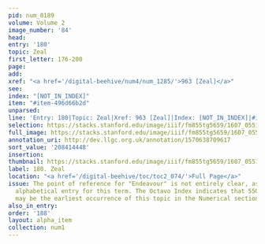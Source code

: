 ```yaml
---
pid: num_0189
volume: Volume 2
image_number: '84'
head:
entry: '180'
topic: Zeal
first_letter: 176-200
page:
add:
xref: "<a href='/digital-beehive/num4/num_1285/'>963 [Zeal]</a>"
see:
index: "[NOT_IN_INDEX]"
item: "#item-496d66b2d"
unparsed:
line: 'Entry: 180|Topic: Zeal|Xref: 963 [Zeal]|Index: [NOT_IN_INDEX]|#item-496d66b2d'
selection: https://stacks.stanford.edu/image/iiif/fm855tg5659/1607_0551/847,4448,2962,606/full/0/default.jpg
full_image: https://stacks.stanford.edu/image/iiif/fm855tg5659/1607_0551/full/full/0/default.jpg
annotation_uri: http://dev.llgc.org.uk/annotation/1570638709617
sort_value: '208414448'
insertion:
thumbnail: https://stacks.stanford.edu/image/iiif/fm855tg5659/1607_0551/847,4448,600,180/250,/0/default.jpg
label: 180. Zeal
location: "<a href='/digital-beehive/toc/toc2_074/'>Full Page</a>"
issue: The point of reference for "Endeavour" is not entirely clear, as there is no
  alphabetical entry for this term. The Octavo Index indicates that 550 [Endeavour]
  may be the earliest occurrence of this topic in the Numerical section of the Alvearium.
also_in_entry:
order: '188'
layout: alpha_item
collection: num1
---
```

